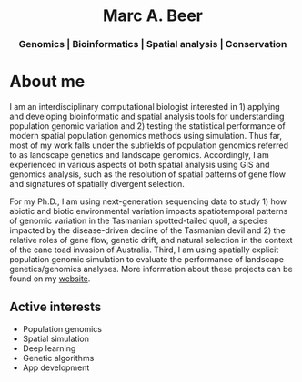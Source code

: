 <div align="center">
<center>
	<h1>Marc A. Beer</h1>
	<h3>Genomics | Bioinformatics | Spatial analysis | Conservation</h3>
</center>
</div>


# About me
I am an interdisciplinary computational biologist interested in 1) applying and developing bioinformatic and spatial analysis tools for understanding population genomic variation and 2) testing the statistical performance of modern spatial population genomics methods using simulation. Thus far, most of my work falls under the subfields of population genomics referred to as landscape genetics and landscape genomics. Accordingly, I am experienced in various aspects of both spatial analysis using GIS and genomics analysis, such as the resolution of spatial patterns of gene flow and signatures of spatially divergent selection.

For my Ph.D., I am using next-generation sequencing data to study 1) how abiotic and biotic environmental variation impacts spatiotemporal patterns of genomic variation in the Tasmanian spotted-tailed quoll, a species impacted by the disease-driven decline of the Tasmanian devil and 2) the relative roles of gene flow, genetic drift, and natural selection in the context of the cane toad invasion of Australia. Third, I am using spatially explicit population genomic simulation to evaluate the performance of landscape genetics/genomics analyses. More information about these projects can be found on my <a href="https://marcabeer.github.io//">website</a>.

## Active interests
- Population genomics
- Spatial simulation
- Deep learning
- Genetic algorithms
- App development

<!--
**marcabeer/marcabeer** is a ✨ _special_ ✨ repository because its `README.md` (this file) appears on your GitHub profile.

Here are some ideas to get you started:

- 🔭 I’m currently working on ...
- 🌱 I’m currently learning ...
- 👯 I’m looking to collaborate on ...
- 🤔 I’m looking for help with ...
- 💬 Ask me about ...
- 📫 How to reach me: ...
- 😄 Pronouns: ...
- ⚡ Fun fact: ...
-->
